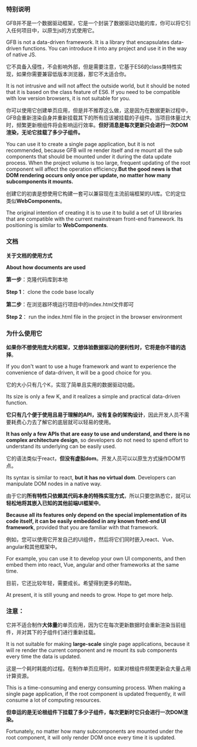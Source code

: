 ### 特别说明
GFB并不是一个数据驱动框架，它是一个封装了数据驱动功能的库，你可以将它引入任何项目中，以原生js的方式使用它。

GFB is not a data-driven framework. It is a library that encapsulates data-driven functions. You can introduce it into any project and use it in the way of native JS.

它不具备入侵性，不会影响外部，但是需要注意，它基于ES6的class类特性实现，如果你需要兼容低版本浏览器，那它不太适合你。

It is not intrusive and will not affect the outside world, but it should be noted that it is based on the class feature of ES6. If you need to be compatible with low version browsers, it is not suitable for you.

你可以使用它创建单页应用，但是并不推荐这么做，这是因为在数据更新过程中，GFB会重新渲染自身并重新挂载其下的所有应该被挂载的子组件。当项目体量过大时，频繁更新根组件将会影响运行效率。**但好消息是每次更新只会进行一次DOM渲染，无论它挂载了多少子组件。**

You can use it to create a single page application, but it is not recommended, because GFB will re render itself and re mount all the sub components that should be mounted under it during the data update process. When the project volume is too large, frequent updating of the root component will affect the operation efficiency.**But the good news is that DOM rendering occurs only once per update, no matter how many subcomponents it mounts.**

创建它的初衷是想使用它构建一套可以兼容现在主流前端框架的UI库。它的定位类似**WebComponents**。

The original intention of creating it is to use it to build a set of UI libraries that are compatible with the current mainstream front-end framework. Its positioning is similar to **WebComponents**.


### 文档
**关于文档的使用方式**

**About how documents are used**

**第一步**：克隆代码库到本地

**Step 1**： clone the code base locally

**第二步**：在浏览器环境运行项目中的index.html文件即可

**Step 2**： run the index.html file in the project in the browser environment


### 为什么使用它
**如果你不想使用庞大的框架，又想体验数据驱动的便利性时，它将是你不错的选择**。

If you don't want to use a huge framework and want to experience the convenience of data-driven, it will be a good choice for you.

它的大小只有几个K，实现了简单且实用的数据驱动功能。

Its size is only a few K, and it realizes a simple and practical data-driven function.

**它只有几个便于使用且易于理解的API，没有复杂的架构设计**，因此开发人员不需要耗费心力去了解它的底层就可以轻易的使用。

**It has only a few APIs that are easy to use and understand, and there is no complex architecture design**, so developers do not need to spend effort to understand its underlying can be easily used.

它的语法类似于react，**但没有虚拟dom**。开发人员可以以原生方式操作DOM节点。

Its syntax is similar to react, **but it has no virtual dom**. Developers can manipulate DOM nodes in a native way.

由于它的**所有特性只依赖其代码本身的特殊实现方式**，所以只要您熟悉它，就可以**轻松地将其嵌入已知的其他前端UI框架中**。

**Because all its features only depend on the special implementation of its code itself, it can be easily embedded in any known front-end UI framework**, provided that you are familiar with that framework.

例如，您可以使用它开发自己的UI组件，然后将它们同时嵌入react、Vue、angular和其他框架中。

For example, you can use it to develop your own UI components, and then embed them into react, Vue, angular and other frameworks at the same time.

目前，它还比较年轻，需要成长。希望得到更多的帮助。

At present, it is still young and needs to grow. Hope to get more help.


### 注意：

它并不适合制作**大体量**的单页应用，因为它在每次更新数据时会重新渲染当前组件，并对其下的子组件们进行重新挂载。

It is not suitable for making **large-scale** single page applications, because it will re render the current component and re mount its sub components every time the data is updated.

这是一个耗时耗能的过程。在制作单页应用时，如果对根组件频繁更新会大量占用计算资源。

This is a time-consuming and energy consuming process. When making a single page application, if the root component is updated frequently, it will consume a lot of computing resources.

**但幸运的是无论根组件下挂载了多少子组件，每次更新时它只会进行一次DOM渲染。**

Fortunately, no matter how many subcomponents are mounted under the root component, it will only render DOM once every time it is updated.